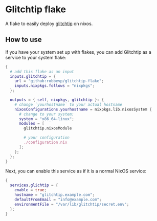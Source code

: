 # Glitchtip flake

A flake to easily deploy [glitchtip](https://glitchtip.com) on nixos.

## How to use

If you have your system set up with flakes, you can add Glitchtip as a
service to your system flake:

```nix
{
  # add this flake as an input
  inputs.glitchtip = {
    url = "github:robbevp/glitchtip-flake";
    inputs.nixpkgs.follows = "nixpkgs";
  };

  outputs = { self, nixpkgs, glitchtip }: {
    # change `yourhostname` to your actual hostname
    nixosConfigurations.yourhostname = nixpkgs.lib.nixosSystem {
      # change to your system:
      system = "x86_64-linux";
      modules = [
        glitchtip.nixosModule

        # your configuration
        ./configuration.nix
      ];
    };
  };
}
```

Next, you can enable this service as if it is a normal NixOS service:

```nix
{
  services.glichtip = {
    enable = true;
    hostname = "glitchtip.example.com";
    defaultFromEmail = "info@example.com";
    environmentFile = "/var/lib/glitchtip/secret.env";
  };
}
```
